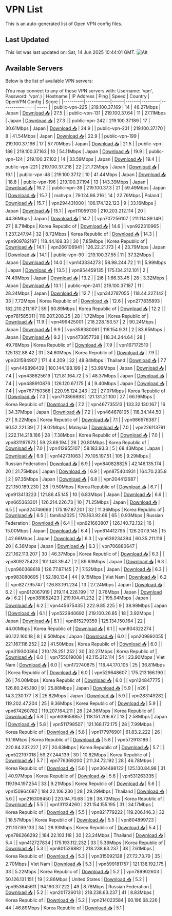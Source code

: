 # VPN List

This is an auto-generated list of Open VPN config files.

## Last Updated

This list was last updated on: Sat, 14 Jun 2025 10:44:01 GMT.
![Alt](https://repobeats.axiom.co/api/embed/186b98318ef1479477931607c1ad7d823f12451f.svg "Repobeats analytics image")

## Available Servers

Below is the list of available VPN servers:

(You may connect to any of these VPN servers with: Username: 'vpn', Password: 'vpn'.)
| Hostname | IP Address | Ping | Speed | Country | OpenVPN Config | Score |
|----------|------------|------|-------|---------|----------------| ----- |
| public-vpn-225 | 219.100.37.169 | 14 | 46.27Mbps | Japan | [Download 📥](./configs/server_0_JP.ovpn) | 27.5 |
| public-vpn-131 | 219.100.37.64 | 11 | 27.11Mbps | Japan | [Download 📥](./configs/server_1_JP.ovpn) | 27.3 |
| public-vpn-242 | 219.100.37.189 | 17 | 30.61Mbps | Japan | [Download 📥](./configs/server_2_JP.ovpn) | 24.9 |
| public-vpn-231 | 219.100.37.170 | 8 | 41.54Mbps | Japan | [Download 📥](./configs/server_3_JP.ovpn) | 22.9 |
| public-vpn-199 | 219.100.37.196 | 17 | 57.70Mbps | Japan | [Download 📥](./configs/server_4_JP.ovpn) | 21.5 |
| public-vpn-186 | 219.100.37.163 | 10 | 54.11Mbps | Japan | [Download 📥](./configs/server_5_JP.ovpn) | 19.9 |
| public-vpn-124 | 219.100.37.102 | 14 | 33.59Mbps | Japan | [Download 📥](./configs/server_6_JP.ovpn) | 19.4 |
| public-vpn-221 | 219.100.37.218 | 22 | 21.72Mbps | Japan | [Download 📥](./configs/server_7_JP.ovpn) | 19.1 |
| public-vpn-48 | 219.100.37.12 | 10 | 41.44Mbps | Japan | [Download 📥](./configs/server_8_JP.ovpn) | 18.8 |
| public-vpn-196 | 219.100.37.194 | 13 | 143.39Mbps | Japan | [Download 📥](./configs/server_9_JP.ovpn) | 16.2 |
| public-vpn-39 | 219.100.37.3 | 21 | 59.49Mbps | Japan | [Download 📥](./configs/server_10_JP.ovpn) | 15.7 |
| mahvpn | 79.124.96.216 | 14 | 22.76Mbps | Poland | [Download 📥](./configs/server_11_PL.ovpn) | 15.7 |
| vpn294431000 | 106.174.122.123 | 9 | 33.16Mbps | Japan | [Download 📥](./configs/server_12_JP.ovpn) | 15.1 |
| vpn111059130 | 210.203.212.114 | 20 | 44.36Mbps | Japan | [Download 📥](./configs/server_13_JP.ovpn) | 14.7 |
| vpn707256107 | 211.114.89.149 | 27 | 8.71Mbps | Korea Republic of | [Download 📥](./configs/server_14_KR.ovpn) | 14.6 |
| vpn922310965 | 1.237.247.94 | 32 | 8.72Mbps | Korea Republic of | [Download 📥](./configs/server_15_KR.ovpn) | 14.3 |
| vpn909782197 | 118.44.169.33 | 30 | 7.85Mbps | Korea Republic of | [Download 📥](./configs/server_16_KR.ovpn) | 14.1 |
| vpn266106941 | 126.22.21.173 | 4 | 23.79Mbps | Japan | [Download 📥](./configs/server_17_JP.ovpn) | 14.1 |
| public-vpn-90 | 219.100.37.55 | 11 | 37.32Mbps | Japan | [Download 📥](./configs/server_18_JP.ovpn) | 14.0 |
| vpn143334273 | 58.98.244.72 | 11 | 5.99Mbps | Japan | [Download 📥](./configs/server_19_JP.ovpn) | 13.5 |
| vpn954459135 | 175.134.212.101 | 2 | 74.49Mbps | Japan | [Download 📥](./configs/server_20_JP.ovpn) | 13.2 |
| 2i6 | 1.66.33.45 | 28 | 3.32Mbps | Japan | [Download 📥](./configs/server_21_JP.ovpn) | 13.1 |
| public-vpn-241 | 219.100.37.187 | 11 | 28.24Mbps | Japan | [Download 📥](./configs/server_22_JP.ovpn) | 12.7 |
| vpn342787055 | 118.44.227.142 | 33 | 7.72Mbps | Korea Republic of | [Download 📥](./configs/server_23_KR.ovpn) | 12.6 |
| vpn277835893 | 182.210.211.167 | 59 | 60.89Mbps | Korea Republic of | [Download 📥](./configs/server_24_KR.ovpn) | 12.2 |
| vpn781585011 | 119.207.208.25 | 28 | 1.72Mbps | Korea Republic of | [Download 📥](./configs/server_25_KR.ovpn) | 11.9 |
| vpn499425001 | 218.228.153.57 | 2 | 90.24Mbps | Japan | [Download 📥](./configs/server_26_JP.ovpn) | 9.9 |
| vpn358380061 | 118.154.9.31 | 2 | 83.65Mbps | Japan | [Download 📥](./configs/server_27_JP.ovpn) | 9.2 |
| vpn473857738 | 118.34.244.64 | 28 | 49.76Mbps | Korea Republic of | [Download 📥](./configs/server_28_KR.ovpn) | 7.9 |
| vpn167172510 | 125.132.88.42 | 31 | 34.60Mbps | Korea Republic of | [Download 📥](./configs/server_29_KR.ovpn) | 7.9 |
| vpn331584907 | 171.4.4.209 | 32 | 48.84Mbps | Thailand | [Download 📥](./configs/server_30_TH.ovpn) | 7.7 |
| vpn449898439 | 180.144.198.199 | 2 | 53.99Mbps | Japan | [Download 📥](./configs/server_31_JP.ovpn) | 7.4 |
| vpn438625619 | 121.81.164.72 | 5 | 48.37Mbps | Japan | [Download 📥](./configs/server_32_JP.ovpn) | 7.4 |
| vpn488910876 | 126.120.67.175 | 4 | 9.40Mbps | Japan | [Download 📥](./configs/server_33_JP.ovpn) | 7.4 |
| vpn767750368 | 220.95.124.243 | 22 | 27.07Mbps | Korea Republic of | [Download 📥](./configs/server_34_KR.ovpn) | 7.3 |
| vpn710866893 | 121.131.21.100 | 27 | 66.19Mbps | Korea Republic of | [Download 📥](./configs/server_35_KR.ovpn) | 7.2 |
| vpn467735513 | 133.32.130.167 | 16 | 34.37Mbps | Japan | [Download 📥](./configs/server_36_JP.ovpn) | 7.2 |
| vpn464678105 | 118.34.144.50 | 27 | 9.22Mbps | Korea Republic of | [Download 📥](./configs/server_37_KR.ovpn) | 7.1 |
| vpn986976387 | 60.52.221.39 | 7 | 9.02Mbps | Malaysia | [Download 📥](./configs/server_38_MY.ovpn) | 7.0 |
| vpn226113791 | 222.114.218.186 | 28 | 7.38Mbps | Korea Republic of | [Download 📥](./configs/server_39_KR.ovpn) | 7.0 |
| vpn831197973 | 59.23.69.194 | 26 | 20.80Mbps | Korea Republic of | [Download 📥](./configs/server_40_KR.ovpn) | 7.0 |
| vpn412955107 | 58.183.93.3 | 5 | 68.43Mbps | Japan | [Download 📥](./configs/server_41_JP.ovpn) | 6.9 |
| vpn142731063 | 79.105.197.51 | 105 | 9.29Mbps | Russian Federation | [Download 📥](./configs/server_42_RU.ovpn) | 6.9 |
| vpn840828825 | 42.146.135.174 | 20 | 21.75Mbps | Japan | [Download 📥](./configs/server_43_JP.ovpn) | 6.9 |
| vpn875404931 | 164.70.235.8 | 2 | 97.35Mbps | Japan | [Download 📥](./configs/server_44_JP.ovpn) | 6.8 |
| vpn204412687 | 221.150.189.230 | 28 | 9.50Mbps | Korea Republic of | [Download 📥](./configs/server_45_KR.ovpn) | 6.7 |
| vpn913413223 | 121.86.45.145 | 10 | 6.83Mbps | Japan | [Download 📥](./configs/server_46_JP.ovpn) | 6.6 |
| vpn665363301 | 126.214.226.73 | 10 | 71.25Mbps | Japan | [Download 📥](./configs/server_47_JP.ovpn) | 6.5 |
| vpn324746693 | 175.197.87.201 | 32 | 11.36Mbps | Korea Republic of | [Download 📥](./configs/server_48_KR.ovpn) | 6.5 |
| familia2025 | 178.163.92.66 | 65 | 0.93Mbps | Russian Federation | [Download 📥](./configs/server_49_RU.ovpn) | 6.4 |
| vpn921663807 | 126.140.72.132 | 16 | 15.00Mbps | Japan | [Download 📥](./configs/server_50_JP.ovpn) | 6.4 |
| vpn814412795 | 126.207.9.145 | 15 | 42.66Mbps | Japan | [Download 📥](./configs/server_51_JP.ovpn) | 6.3 |
| vpn636234394 | 60.35.211.116 | 20 | 6.36Mbps | Japan | [Download 📥](./configs/server_52_JP.ovpn) | 6.3 |
| vpn706880647 | 221.162.113.207 | 30 | 46.37Mbps | Korea Republic of | [Download 📥](./configs/server_53_KR.ovpn) | 6.3 |
| vpn809275423 | 101.143.39.47 | 2 | 89.63Mbps | Japan | [Download 📥](./configs/server_54_JP.ovpn) | 6.3 |
| vpn960368618 | 126.77.87.145 | 7 | 7.52Mbps | Japan | [Download 📥](./configs/server_55_JP.ovpn) | 6.3 |
| vpn983080695 | 1.52.180.134 | 44 | 9.15Mbps | Viet Nam | [Download 📥](./configs/server_56_VN.ovpn) | 6.2 |
| vpn827795747 | 126.83.191.234 | 13 | 27.24Mbps | Japan | [Download 📥](./configs/server_57_JP.ovpn) | 6.2 |
| vpn912067919 | 219.114.226.199 | 17 | 3.76Mbps | Japan | [Download 📥](./configs/server_58_JP.ovpn) | 6.2 |
| vpn381852423 | 219.104.41.232 | 2 | 195.94Mbps | Japan | [Download 📥](./configs/server_59_JP.ovpn) | 6.2 |
| vpn445675435 | 222.9.85.225 | 9 | 38.98Mbps | Japan | [Download 📥](./configs/server_60_JP.ovpn) | 6.1 |
| vpn522940692 | 219.100.26.85 | 18 | 3.92Mbps | Japan | [Download 📥](./configs/server_61_JP.ovpn) | 6.1 |
| vpn815279359 | 125.134.150.164 | 22 | 44.00Mbps | Korea Republic of | [Download 📥](./configs/server_62_KR.ovpn) | 6.1 |
| vpn804322274 | 60.122.160.18 | 8 | 9.50Mbps | Japan | [Download 📥](./configs/server_63_JP.ovpn) | 6.0 |
| vpn209992055 | 221.167.116.252 | 22 | 41.50Mbps | Korea Republic of | [Download 📥](./configs/server_64_KR.ovpn) | 6.0 |
| vpn319300364 | 210.178.251.252 | 30 | 32.27Mbps | Korea Republic of | [Download 📥](./configs/server_65_KR.ovpn) | 6.0 |
| vpn755019008 | 42.115.212.114 | 54 | 23.90Mbps | Viet Nam | [Download 📥](./configs/server_66_VN.ovpn) | 6.0 |
| vpn172740875 | 118.44.170.105 | 25 | 36.81Mbps | Korea Republic of | [Download 📥](./configs/server_67_KR.ovpn) | 6.0 |
| vpn529648607 | 175.213.166.190 | 26 | 74.00Mbps | Korea Republic of | [Download 📥](./configs/server_68_KR.ovpn) | 6.0 |
| vpn124847775 | 126.80.245.180 | 9 | 25.88Mbps | Japan | [Download 📥](./configs/server_69_JP.ovpn) | 5.9 |
| n26 | 14.3.230.177 | 8 | 25.82Mbps | Japan | [Download 📥](./configs/server_70_JP.ovpn) | 5.9 |
| vpn283149282 | 119.202.47.204 | 25 | 9.36Mbps | Korea Republic of | [Download 📥](./configs/server_71_KR.ovpn) | 5.9 |
| vpn674260782 | 119.207.164.211 | 28 | 24.36Mbps | Korea Republic of | [Download 📥](./configs/server_72_KR.ovpn) | 5.8 |
| vpn639658857 | 118.151.206.67 | 13 | 2.58Mbps | Japan | [Download 📥](./configs/server_73_JP.ovpn) | 5.8 |
| vpn511798507 | 121.168.172.175 | 28 | 7.99Mbps | Korea Republic of | [Download 📥](./configs/server_74_KR.ovpn) | 5.8 |
| vpn177976901 | 61.83.2.222 | 26 | 10.16Mbps | Korea Republic of | [Download 📥](./configs/server_75_KR.ovpn) | 5.8 |
| vpn572913186 | 220.84.237.227 | 27 | 20.63Mbps | Korea Republic of | [Download 📥](./configs/server_76_KR.ovpn) | 5.7 |
| vpn522197018 | 59.27.244.139 | 30 | 10.82Mbps | Korea Republic of | [Download 📥](./configs/server_77_KR.ovpn) | 5.7 |
| vpn776369200 | 211.34.72.192 | 28 | 46.78Mbps | Korea Republic of | [Download 📥](./configs/server_78_KR.ovpn) | 5.6 |
| vpn364498122 | 125.130.84.98 | 31 | 40.97Mbps | Korea Republic of | [Download 📥](./configs/server_79_KR.ovpn) | 5.6 |
| vpn531263335 | 119.194.197.254 | 33 | 9.21Mbps | Korea Republic of | [Download 📥](./configs/server_80_KR.ovpn) | 5.6 |
| vpn150964687 | 184.22.106.230 | 28 | 29.29Mbps | Thailand | [Download 📥](./configs/server_81_TH.ovpn) | 5.6 |
| vpn216309450 | 220.94.70.68 | 28 | 38.73Mbps | Korea Republic of | [Download 📥](./configs/server_82_KR.ovpn) | 5.5 |
| vpn131134260 | 221.154.155.195 | 31 | 34.17Mbps | Korea Republic of | [Download 📥](./configs/server_83_KR.ovpn) | 5.5 |
| vpn821779222 | 119.206.146.3 | 32 | 18.57Mbps | Korea Republic of | [Download 📥](./configs/server_84_KR.ovpn) | 5.5 |
| vpn804899723 | 211.107.69.133 | 34 | 28.93Mbps | Korea Republic of | [Download 📥](./configs/server_85_KR.ovpn) | 5.4 |
| vpn786266292 | 184.22.103.118 | 30 | 23.24Mbps | Thailand | [Download 📥](./configs/server_86_TH.ovpn) | 5.4 |
| vpn412727834 | 175.193.112.232 | 33 | 5.36Mbps | Korea Republic of | [Download 📥](./configs/server_87_KR.ovpn) | 5.3 |
| vpn801526882 | 218.238.63.237 | 38 | 7.61Mbps | Korea Republic of | [Download 📥](./configs/server_88_KR.ovpn) | 5.3 |
| vpn315092128 | 27.72.73.79 | 35 | 2.70Mbps | Viet Nam | [Download 📥](./configs/server_89_VN.ovpn) | 5.3 |
| vpn599181757 | 121.138.192.175 | 33 | 5.22Mbps | Korea Republic of | [Download 📥](./configs/server_90_KR.ovpn) | 5.2 |
| vpn789902603 | 50.126.131.151 | 19 | 2.86Mbps | United States | [Download 📥](./configs/server_91_US.ovpn) | 5.2 |
| vpn953645611 | 94.190.37.222 | 49 | 8.78Mbps | Russian Federation | [Download 📥](./configs/server_92_RU.ovpn) | 5.2 |
| vpn201726013 | 218.238.63.237 | 41 | 8.83Mbps | Korea Republic of | [Download 📥](./configs/server_93_KR.ovpn) | 5.2 |
| vpn214023584 | 60.196.68.226 | 44 | 46.89Mbps | Korea Republic of | [Download 📥](./configs/server_94_KR.ovpn) | 5.1 |
